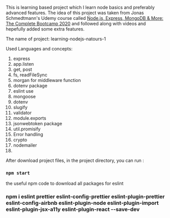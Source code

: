 This is learning based project which I learn node basics and preferably advanced features. The idea of this project was taken from Jonas Schmedtmann's Udemy course called [ Node.js, Express, MongoDB & More: The Complete Bootcamp 2020](https://www.udemy.com/course/nodejs-express-mongodb-bootcamp/) and followed along with videos and hepefully added some extra features.

The name of project: learning-nodejs-natours-1

Used Languages and concepts:

1. express
2. app.listen
3. get, post
4. fs, readFileSync
5. morgan for middleware function
6. dotenv package
7. eslint use
8. mongoose
9. dotenv
10. slugify
11. validator
12. module.exports
13. jsonwebtoken package
14. util.promisify
15. Error handling
16. crypto
17. nodemailer
18. 




After download project files, in the project directory, you can run :

### `npm start`

the useful npm code to download all packages for eslint

### npm i eslint prettier eslint-config-prettier eslint-plugin-prettier eslint-config-airbnb eslint-plugin-node eslint-plugin-import eslint-plugin-jsx-a11y eslint-plugin-react --save-dev
